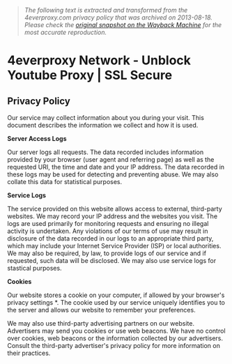 > *The following text is extracted and transformed from the 4everproxy.com privacy policy that was archived on 2013-08-18. Please check the [original snapshot on the Wayback Machine](https://web.archive.org/web/20130818145843id_/http%3A//4everproxy.com/privacy.php) for the most accurate reproduction.*

# 4everproxy Network - Unblock Youtube Proxy | SSL Secure

## Privacy Policy

Our service may collect information about you during your visit. This document describes the information we collect and how it is used.

**Server Access Logs**

Our server logs all requests. The data recorded includes information provided by your browser (user agent and referring page) as well as the requested URI, the time and date and your IP address. The data recorded in these logs may be used for detecting and preventing abuse. We may also collate this data for statistical purposes.

**Service Logs**

The service provided on this website allows access to external, third-party websites. We may record your IP address and the websites you visit. The logs are used primarily for monitoring requests and ensuring no illegal activity is undertaken. Any violations of our terms of use may result in disclosure of the data recorded in our logs to an appropriate third party, which may include your Internet Service Provider (ISP) or local authorities. We may also be required, by law, to provide logs of our service and if requested, such data will be disclosed. We may also use service logs for stastical purposes.

**Cookies**

Our website stores a cookie on your computer, if allowed by your browser's privacy settings *. The cookie used by our service uniquely identifies you to the server and allows our website to remember your preferences.

We may also use third-party advertising partners on our website. Advertisers may send you cookies or use web beacons. We have no control over cookies, web beacons or the information collected by our advertisers. Consult the third-party advertiser's privacy policy for more information on their practices.
